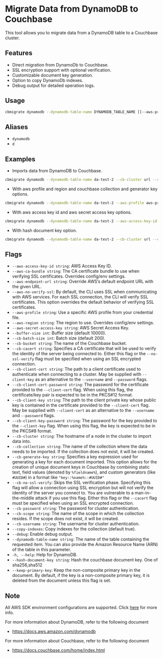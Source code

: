 
# Migrate Data from DynamoDB to Couchbase

This tool allows you to migrate data from a DynamoDB table to a Couchbase cluster.

## Features

- Direct migration from DynamoDb to Couchbase.
- SSL encryption support with optional verification.
- Customizable document key generation.
- Option to copy DynamoDb indexes.
- Debug output for detailed operation logs.

## Usage

```sh
cbmigrate dynamodb --dynamodb-table-name DYNAMODB_TABLE_NAME [[--aws-profile AWS_PROFILE] | [--aws-access-key-id AWS_ACCESS_KEY_ID --aws-secret-access-key AWS_SECRET_ACCESS_KEY]] [--aws-region AWS_REGION] [--aws-endpoint-url AWS_ENDPOINT_URL] [--aws-no-verify-ssl] [--aws-ca-bundle AWS_CA_BUNDLE] --cb-cluster CB_CLUSTER (--cb-username CB_USERNAME --cb-password CB_PASSWORD | --cb-client-cert CB_CLIENT_CERT [--cb-client-cert-password CB_CLIENT_CERT_PASSWORD] [--cb-client-key CB_CLIENT_KEY] [--cb-client-key-password CB_CLIENT_KEY_PASSWORD]) [--cb-cacert CB_CACERT] [--cb-no-ssl-verify] [--cb-bucket CB_BUCKET] [--cb-scope CB_SCOPE] [--cb-collection CB_COLLECTION] [--cb-batch-size CB_BATCH_SIZE] [--keep-primary-key] [--hash-document-key sha256,sha512] [--debug] [--cb-generate-key CB_GENERATE_KEY] [--copy-indexes] [--buffer-size BUFFER_SIZE] [--help HELP]
```

## Aliases

- `dynamodb`
- `d`

## Examples

- Imports data from DynamoDB to Couchbase.
```sh
cbmigrate dynamodb --dynamodb-table-name da-test-2 --cb-cluster url --cb-username username --cb-password password --cb-bucket bucket-name --cb-scope scope-name
```

- With aws profile and region and couchbase collection and generator key options.
```sh
cbmigrate dynamodb --dynamodb-table-name da-test-2 --aws-profile aws-profile --aws-region aws-region --cb-cluster url --cb-username username --cb-password password --cb-bucket bucket-name --cb-scope scope-name --cb-collection collection-name --cb-generate-key key::#UUID#
```

- With aws access key id and aws secret access key options.
```sh
cbmigrate dynamodb --dynamodb-table-name da-test-2 --aws-access-key-id aws-access-key-id --aws-secret-access-key aws-secret-access-key --aws-region aws-region --cb-cluster url --cb-username username --cb-password password --cb-bucket bucket-name --cb-scope scope-name
```

- With hash document key option.
```sh
cbmigrate dynamodb --dynamodb-table-name da-test-2 --cb-cluster url --cb-username username --cb-password password --cb-bucket bucket-name --cb-scope scope-name --cb-collection collection-name --cb-generate-key key::%firstname%::%lastname% --hash-document-key sha256
```

## Flags

- `--aws-access-key-id string`: AWS Access Key ID.
- `--aws-ca-bundle string`: The CA certificate bundle to use when verifying SSL certificates. Overrides config/env settings.
- `--aws-endpoint-url string`: Override AWS’s default endpoint URL with the given URL.
- `--aws-no-verify-ssl`: By default, the CLI uses SSL when communicating with AWS services. For each SSL connection, the CLI will verify SSL certificates. This option overrides the default behavior of verifying SSL certificates.
- `--aws-profile string`: Use a specific AWS profile from your credential file.
- `--aws-region string`: The region to use. Overrides config/env settings.
- `--aws-secret-access-key string`: AWS Secret Access Key.
- `--buffer-size int`: Buffer size (default 10000).
- `--cb-batch-size int`: Batch size (default 200).
- `--cb-bucket string`: The name of the Couchbase bucket.
- `--cb-cacert string`: Specifies a CA certificate that will be used to verify the identity of the server being connected to. Either this flag or the `--no-ssl-verify` flag must be specified when using an SSL encrypted connection.
- `--cb-client-cert string`: The path to a client certificate used to authenticate when connecting to a cluster. May be supplied with `--client-key` as an alternative to the `--username` and `--password` flags.
- `--cb-client-cert-password string`: The password for the certificate provided to the `--client-cert` flag. When using this flag, the certificate/key pair is expected to be in the PKCS#12 format.
- `--cb-client-key string`: The path to the client private key whose public key is contained in the certificate provided to the `--client-cert` flag. May be supplied with `--client-cert` as an alternative to the `--username` and `--password` flags.
- `--cb-client-key-password string`: The password for the key provided to the `--client-key` flag. When using this flag, the key is expected to be in the PKCS#8 format.
- `--cb-cluster string`: The hostname of a node in the cluster to import data into.
- `--cb-collection string`: The name of the collection where the data needs to be imported. If the collection does not exist, it will be created.
- `--cb-generate-key string`: Specifies a key expression used for generating a key for each document imported. This option allows for the creation of unique document keys in Couchbase by combining static text, field values (denoted by `%fieldname%`), and custom generators (like `#UUID#`) in a format like `"key::%name%::#UUID#"`
- `--cb-no-ssl-verify`: Skips the SSL verification phase. Specifying this flag will allow a connection using SSL encryption but will not verify the identity of the server you connect to. You are vulnerable to a man-in-the-middle attack if you use this flag. Either this flag or the `--cacert` flag must be specified when using an SSL encrypted connection.
- `--cb-password string`: The password for cluster authentication.
- `--cb-scope string`: The name of the scope in which the collection resides. If the scope does not exist, it will be created.
- `--cb-username string`: The username for cluster authentication.
- `--copy-indexes`: Copy indexes for the collection (default true).
- `--debug`: Enable debug output.
- `--dynamodb-table-name string`: The name of the table containing the requested item. You can also provide the Amazon Resource Name (ARN) of the table in this parameter.
- `-h, --help`: Help for DynamoDB.
- `--hash-document-key string`: Hash the couchbase document key. One of sha256,sha512
- `--keep-primary-key`: Keep the non-composite primary key in the document. By default, if the key is a non-composite primary key, it is deleted from the document unless this flag is set.

## Note
All AWS SDK environment configurations are supported. Click [here](https://docs.aws.amazon.com/sdkref/latest/guide/environment-variables.html) for more info.

For more information about DynamoDB, refer to the following document
- https://docs.aws.amazon.com/dynamodb

For more information about Couchbase, refer to the following document
- https://docs.couchbase.com/home/index.html
